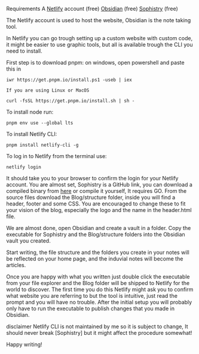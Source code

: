 
Requirements
	A [Netlify](netlify.com) account (free)
	[Obsidian](https://obsidian.md/) (free)
	[Sophistry](https://github.com/DrVeseli/Sophistry) (free)

The Netlify account is used to host the website, Obsidian is the note taking tool.

In Netlify you can go trough setting up a custom website with custom code, it might be easier to use graphic tools, but all is available trough the CLI you need to install.

First step is to download pnpm:
	on windows, open powershell and paste this in 
	
```
iwr https://get.pnpm.io/install.ps1 -useb | iex
```

	If you are using Linux or MacOS
	
```
curl -fsSL https://get.pnpm.io/install.sh | sh -
```

To install node run:

```
pnpm env use --global lts
```

To install Netlify CLI:

```
pnpm install netlify-cli -g
```

To log in to Netlify from the terminal use:

```
netlify login
```

It should take you to your browser to confirm the login for your Netlify account. You are almost set, Sophistry is a GitHub link, you can download a compiled binary from [here](https://github.com/DrVeseli/sophistry/releases) or compile it yourself, It requires GO. From the source files download the Blog/structure folder, inside you will find a header, footer and some CSS. You are encouraged to change these to fit your vision of the blog, especially the logo and the name in the header.html file.

We are almost done, open Obsidian and create a vault in a folder. Copy the executable for Sophistry and the Blog/structure folders into the Obsidian vault you created.

Start writing, the file structure and the folders you create in your notes will be reflected on your home page, and the induvial notes will become the articles.

Once you are happy with what you written just double click the executable from your file explorer and the Blog folder will be shipped to Netlify for the world to discover. The first time you do this Netlify might ask you to confirm what website you are referring to but the tool is intuitive, just read the prompt and you will have no trouble. After the initial setup you will probably only have to run the executable to publish changes that you made in Obsidian.

disclaimer Netlify CLI is not maintained by me so it is subject to change, It should never break [Sophistry] but it might affect the procedure somewhat!

Happy writing!
